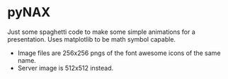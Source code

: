 # pyNAX

Just some spaghetti code to make some simple animations for a presentation. Uses matplotlib to be math symbol capable.

- Image files are 256x256 pngs of the font awesome icons of the same name.
- Server image is 512x512 instead.